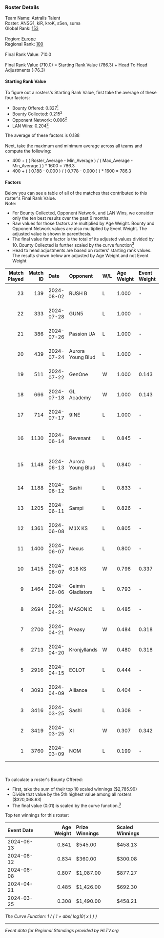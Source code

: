 ### Roster Details<br />
Team Name: Astralis Talent<br />
Roster: ANSG1, kiR, kroK, sSen, suma<br />
Global Rank: [153](../standings_global.md)<br />
<br />
Region: [Europe]( ../standings_europe.md)<br />
Regional Rank: [100]( ../standings_europe.md)<br />
<br />
Final Rank Value:  710.0<br />
<br />
Final Rank Value (710.0) = Starting Rank Value (786.3) + Head To Head Adjustments (-76.3)<br />

#### Starting Rank Value<br />
To figure out a rosters's Starting Rank Value, first take the average of these four factors:<br />
- Bounty Offered: 0.327[<sup>1</sup>](#table2)
- Bounty Collected: 0.215[<sup>2</sup>](#table1)
- Opponent Network: 0.006[<sup>2</sup>](#table1)
- LAN Wins: 0.204[<sup>2</sup>](#table1)

The average of these factors is 0.188<br />
<br />
Next, take the maximum and minimum average across all teams and compute the following:<br />
- 400 + ( ( Roster_Average - Min_Average ) / ( Max_Average - Min_Average ) ) * 1600 = 786.3
- 400 + ( ( 0.188 - 0.000 ) / ( 0.778 - 0.000 ) ) * 1600 = 786.3


#### Factors<br />
Below you can see a table of all of the matches that contributed to this roster's Final Rank Value.<br />
Note:<br />

- For Bounty Collected, Opponent Network, and LAN Wins, we consider only the ten best results over the past 6 months.
- Raw values for those factors are multiplied by Age Weight. Bounty and Opponent Network values are also multiplied by Event Weight. The adjusted value is shown in parenthesis.
- The final value for a factor is the total of its adjusted values divided by 10. Bounty Collected is further scaled by the curve function[<sup>3</sup>](#curveFunction)
- Head to head adjustments are based on rosters' starting rank values. The results shown below are adjusted by Age Weight and not Event Weight
<span id="table1"></span><br />


| Match Played | Match ID | Date       | Opponent          | W/L | Age Weight | Event Weight | Bounty Collected | Opponent Network | LAN Wins  | H2H Adj. | Roster                             |
| -: | -: | :- | :- | :- | :- | :- | :- | :- | :- | -: | :- |
|           23 |      139 | 2024-08-02 | RUSH B            | L   | 1.000      | -            | -                | -                | -         |    -6.60 | ANSG1, kiR, kroK, sSen, suma       |
|           22 |      333 | 2024-07-28 | GUN5              | L   | 1.000      | -            | -                | -                | -         |    -9.71 | ANSG1, kiR, kroK, sSen, suma       |
|           21 |      386 | 2024-07-26 | Passion UA        | L   | 1.000      | -            | -                | -                | -         |    -3.17 | ANSG1, kiR, kroK, sSen, suma       |
|           20 |      439 | 2024-07-24 | Aurora Young Blud | L   | 1.000      | -            | -                | -                | -         |    -6.69 | ANSG1, kiR, kroK, sSen, suma       |
|           19 |      511 | 2024-07-22 | GenOne            | W   | 1.000      | 0.143        | 0.000 (0.000)    | 0.077 (0.011)    | 0 (0.000) |     7.70 | ANSG1, kiR, kroK, sSen, suma       |
|           18 |      666 | 2024-07-18 | GL Academy        | W   | 1.000      | 0.143        | 0.006 (0.001)    | 0.095 (0.014)    | 0 (0.000) |    16.28 | ANSG1, kiR, kroK, sSen, suma       |
|           17 |      714 | 2024-07-17 | 9INE              | L   | 1.000      | -            | -                | -                | -         |    -7.54 | ANSG1, kiR, kroK, sSen, suma       |
|           16 |     1130 | 2024-06-14 | Revenant          | L   | 0.845      | -            | -                | -                | -         |   -10.52 | alexsomfan, ANSG1, kiR, sSen, suma |
|           15 |     1148 | 2024-06-13 | Aurora Young Blud | L   | 0.840      | -            | -                | -                | -         |    -7.18 | alexsomfan, ANSG1, kiR, sSen, suma |
|           14 |     1188 | 2024-06-12 | Sashi             | L   | 0.833      | -            | -                | -                | -         |    -1.82 | ANSG1, kiR, kroK, sSen, suma       |
|           13 |     1205 | 2024-06-11 | Sampi             | L   | 0.826      | -            | -                | -                | -         |    -8.06 | ANSG1, kiR, kroK, sSen, suma       |
|           12 |     1361 | 2024-06-08 | M1X KS            | L   | 0.805      | -            | -                | -                | -         |    -9.23 | ANSG1, kiR, kroK, sSen, suma       |
|           11 |     1400 | 2024-06-07 | Nexus             | L   | 0.800      | -            | -                | -                | -         |   -12.62 | ANSG1, kiR, kroK, sSen, suma       |
|           10 |     1415 | 2024-06-07 | 618 KS            | W   | 0.798      | 0.337        | 0.000 (0.000)    | 0.000 (0.000)    | 1 (0.798) |     2.83 | ANSG1, kiR, kroK, sSen, suma       |
|            9 |     1464 | 2024-06-06 | Gaimin Gladiators | L   | 0.793      | -            | -                | -                | -         |    -5.78 | ANSG1, kiR, kroK, sSen, suma       |
|            8 |     2694 | 2024-04-21 | MASONIC           | L   | 0.485      | -            | -                | -                | -         |    -7.74 | ANSG1, JBOEN, kiR, kroK, tOPZ      |
|            7 |     2700 | 2024-04-21 | Preasy            | W   | 0.484      | 0.318        | 0.008 (0.001)    | 0.216 (0.033)    | 1 (0.484) |     7.81 | ANSG1, JBOEN, kiR, kroK, tOPZ      |
|            6 |     2713 | 2024-04-20 | Kronjyllands      | W   | 0.480      | 0.318        | 0.000 (0.000)    | 0.000 (0.000)    | 1 (0.480) |     1.68 | ANSG1, JBOEN, kiR, kroK, tOPZ      |
|            5 |     2916 | 2024-04-15 | ECLOT             | L   | 0.444      | -            | -                | -                | -         |    -1.26 | ANSG1, JBOEN, kiR, kroK, tOPZ      |
|            4 |     3093 | 2024-04-09 | Alliance          | L   | 0.404      | -            | -                | -                | -         |    -5.06 | ANSG1, JBOEN, kiR, kroK, tOPZ      |
|            3 |     3416 | 2024-03-25 | Sashi             | L   | 0.308      | -            | -                | -                | -         |    -6.19 | ANSG1, JBOEN, kiR, kroK, tOPZ      |
|            2 |     3419 | 2024-03-25 | XI                | W   | 0.307      | 0.342        | 0.000 (0.000)    | 0.000 (0.000)    | 0 (0.000) |     1.78 | ANSG1, JBOEN, kiR, kroK, tOPZ      |
|            1 |     3760 | 2024-03-09 | NOM               | L   | 0.199      | -            | -                | -                | -         |    -5.22 | ANSG1, JBOEN, kiR, kroK, tOPZ      |

<br />
<span id="table2"></span><br />
To calculate a roster's Bounty Offered:<br />

- First, take the sum of their top 10 scaled winnings ($2,785.99)
- Divide that value by the 5th highest value among all rosters ($320,068.63)
- The final value (0.01) is scaled by the curve function.[<sup>3</sup>](#curveFunction)

Top ten winnings for this roster:<br />

| Event Date | Age Weight | Prize Winnings | Scaled Winnings |
| :- | -: | :- | :- |
| 2024-06-13 |      0.841 | $545.00        | $458.13         |
| 2024-06-12 |      0.834 | $360.00        | $300.08         |
| 2024-06-08 |      0.807 | $1,087.00      | $877.27         |
| 2024-04-21 |      0.485 | $1,426.00      | $692.30         |
| 2024-03-25 |      0.308 | $1,490.00      | $458.21         |


<span id="curveFunction"></span>_The Curve Function: 1 / ( 1 + abs( log10( x ) ) )_<br />

---
_Event data for Regional Standings provided by HLTV.org_<br />
